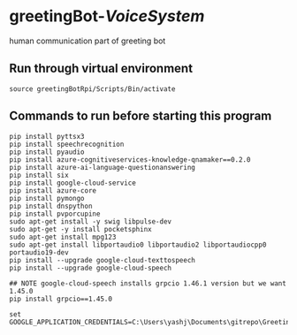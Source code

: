 # greetingBot-_VoiceSystem_
human communication part of greeting bot

## Run through virtual environment
  ``` 
  source greetingBotRpi/Scripts/Bin/activate
  ```
## Commands to run before starting this program
``` 
pip install pyttsx3
pip install speechrecognition
pip install pyaudio
pip install azure-cognitiveservices-knowledge-qnamaker==0.2.0
pip install azure-ai-language-questionanswering
pip install six
pip install google-cloud-service
pip install azure-core
pip install pymongo
pip install dnspython
pip install pvporcupine
sudo apt-get install -y swig libpulse-dev
sudo apt-get -y install pocketsphinx
sudo apt-get install mpg123
sudo apt-get install libportaudio0 libportaudio2 libportaudiocpp0 portaudio19-dev
pip install --upgrade google-cloud-texttospeech
pip install --upgrade google-cloud-speech

## NOTE google-cloud-speech installs grpcio 1.46.1 version but we want 1.45.0
pip install grpcio==1.45.0

set GOOGLE_APPLICATION_CREDENTIALS=C:\Users\yashj\Documents\gitrepo\GreetingBotRPI\ApiKey\speechToTextGoogleApiKey.json
```
